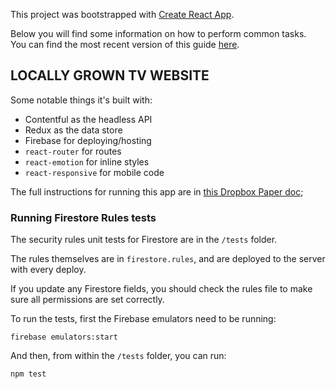 This project was bootstrapped with [Create React App](https://github.com/facebookincubator/create-react-app).

Below you will find some information on how to perform common tasks.<br>
You can find the most recent version of this guide [here](https://github.com/facebookincubator/create-react-app/blob/master/packages/react-scripts/template/README.md).

## LOCALLY GROWN TV WEBSITE

Some notable things it's built with:

- Contentful as the headless API
- Redux as the data store
- Firebase for deploying/hosting
- `react-router` for routes
- `react-emotion` for inline styles
- `react-responsive` for mobile code

The full instructions for running this app are in [this Dropbox Paper doc](https://paper.dropbox.com/doc/Locally-Grown-Tech-Notes--A~DjNLQ_WSzG9YzVQe0TciFvAg-wGGxqlI9LsCNOAPHGKbVR);

### Running Firestore Rules tests

The security rules unit tests for Firestore are in the `/tests` folder.

The rules themselves are in `firestore.rules`, and are deployed to the server with every deploy.

If you update any Firestore fields, you should check the rules file to make sure all permissions are set correctly.

To run the tests, first the Firebase emulators need to be running:

```
firebase emulators:start
```

And then, from within the `/tests` folder, you can run:

```
npm test
```
